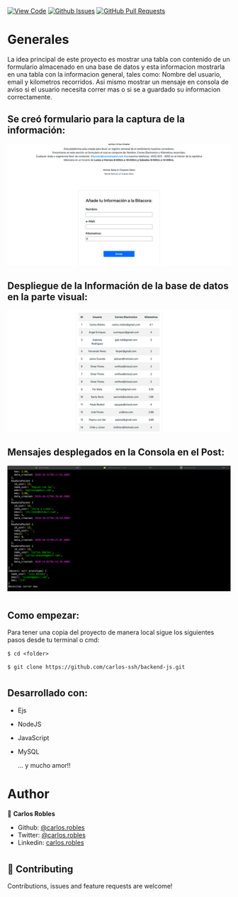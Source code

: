 [![View Code](https://img.shields.io/badge/View%20-Code-green)](https://github.com/carlos-ssh/backend-js)
[![Github Issues](https://img.shields.io/badge/GitHub-Issues-orange)](https://github.com/carlos-ssh/backend-js/issues)
[![GitHub Pull Requests](https://img.shields.io/badge/GitHub-Pull%20Requests-blue)](https://github.com/carlos-ssh/backend-js/pulls)

# Generales
La idea principal de este proyecto es mostrar una tabla con contenido de un formulario almacenado en una base de datos y esta informacion mostrarla en una tabla con la informacion general, tales como: Nombre del usuario, email y kilometros recorridos. Asi mismo mostrar un mensaje en consola de aviso si el usuario necesita correr mas o si se a guardado su informacion correctamente.

## Se creó formulario para la captura de la información:
<img src = "img/formulario.png">

## Despliegue de la Información de la base de datos en la parte visual:
<img src = "img/registro.png">

## Mensajes desplegados en la Consola en el Post:
<img src = "img/Mensaje1.png">

#
## Como empezar:
 Para tener una copia del proyecto de manera local sigue los siguientes pasos desde tu terminal o cmd:


```
$ cd <folder>
```

```
$ git clone https://github.com/carlos-ssh/backend-js.git
```

#
## Desarrollado con:
- Ejs
- NodeJS
- JavaScript
- MySQL

  ... y mucho amor!!

#
# Author

👤 **Carlos Robles**

- Github: [@carlos.robles](https://github.com/carlos-ssh/)
- Twitter: [@carlos.robles](https://twitter.com/aom.robles)
- Linkedin: [carlos.robles](https://www.linkedin.com/in/carlos-ssh/)


#
## 🤝 Contributing

Contributions, issues and feature requests are welcome!
#